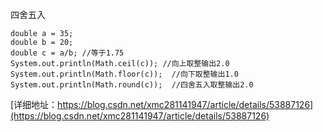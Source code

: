 
四舍五入
```
double a = 35;
double b = 20;
double c = a/b; //等于1.75
System.out.println(Math.ceil(c)); //向上取整输出2.0
System.out.println(Math.floor(c));  //向下取整输出1.0
System.out.println(Math.round(c));  //四舍五入取整输出2.0
```
[详细地址：https://blog.csdn.net/xmc281141947/article/details/53887126](https://blog.csdn.net/xmc281141947/article/details/53887126)
